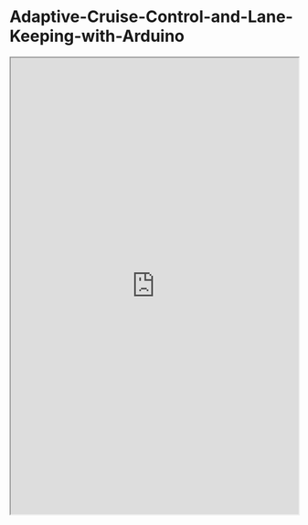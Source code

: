 # Adaptive-Cruise-Control-and-Lane-Keeping-with-Arduino

<iframe width="100%" height="800" src="https://github.com/Abetelgeusian/Adaptive-Cruise-Control-and-Lane-Keeping-with-Arduino/blob/main/AuE_8350_Project2_Report_Harshal_Varpe.pdf">
